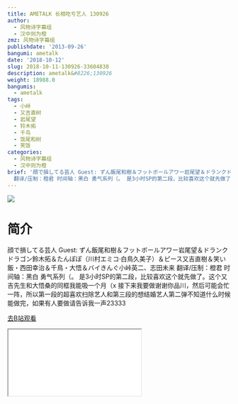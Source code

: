 ```yaml
---
title: AMETALK 长相吃亏艺人 130926
author:
  - 风物诗字幕组
  - 汉中则为橙
zmz: 风物诗字幕组
publishdate: '2013-09-26'
bangumi: ametalk
date: '2018-10-12'
slug: 2018-10-11-130926-33604838
description: ametalk&#8226;130926
weight: 18988.0
bangumis:
  - ametalk
tags:
  - 小峠
  - 又吉直树
  - 岩尾望
  - 铃木拓
  - 千鸟
  - 饭尾和树
  - 笑饭
categories:
  - 风物诗字幕组
  - 汉中则为橙
brief: '顔で損してる芸人 Guest: ずん飯尾和樹＆フットボールアワー岩尾望＆ドランクドラゴン鈴木拓＆たんぽぽ（川村エミコ·白鳥久美子）＆ピース又吉直樹＆笑い飯・西田幸治＆千鳥・大悟＆バイきんぐ小峠英二、志田未来
  翻译/压制：橙君 时间轴：黑白 勇气系列（。 是3小时SP的第二段，比较喜欢这个就先做了。这个又吉先生和大悟桑的同框我能吸一个月（x 接下来我要做谢谢你品川，然后可能会忙一阵，所以第一段的超喜欢扫除艺人和第三段的想结婚艺人第二弹不知道什么时候能做完，如果有人要做请告诉我一声23333'
---
```

![](https://i.imgur.com/kXxQtOt.jpg)
# 简介  
顔で損してる芸人
Guest: ずん飯尾和樹＆フットボールアワー岩尾望＆ドランクドラゴン鈴木拓＆たんぽぽ（川村エミコ·白鳥久美子）＆ピース又吉直樹＆笑い飯・西田幸治＆千鳥・大悟＆バイきんぐ小峠英二、志田未来
翻译/压制：橙君 时间轴：黑白
勇气系列（。
是3小时SP的第二段，比较喜欢这个就先做了。这个又吉先生和大悟桑的同框我能吸一个月（x
接下来我要做谢谢你品川，然后可能会忙一阵，所以第一段的超喜欢扫除艺人和第三段的想结婚艺人第二弹不知道什么时候能做完，如果有人要做请告诉我一声23333  

[去B站观看](https://www.bilibili.com/video/av33604838/)
<div class ="resp-container"><iframe class="testiframe" src="//player.bilibili.com/player.html?aid=33604838"", scrolling="no", allowfullscreen="true" > </iframe></div> 
